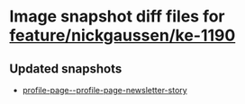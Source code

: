 # Image snapshot diff files for [feature/nickgaussen/ke-1190](https://github.com/brightsitesconsulting/standard-pwamp/pull/707)

## Updated snapshots
- [profile-page--profile-page-newsletter-story](./profile-page--profile-page-newsletter-story)
